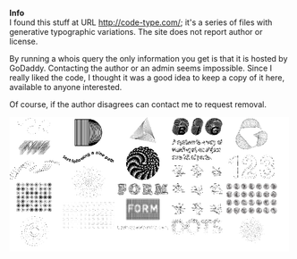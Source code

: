 **Info**<br />I found this stuff at URL http://code-type.com/; it's a series of files with generative typographic variations. The site does not report author or license.

By running a whois query the only information you get is that it is hosted by GoDaddy. Contacting the author or an admin seems impossible. Since I really liked the code, I thought it was a good idea to keep a copy of it here, available to anyone interested. 

Of course, if the author disagrees can contact me to request removal.

![Previews](screenshot-code-type.com-2020.06.28-18_35_51.png)
